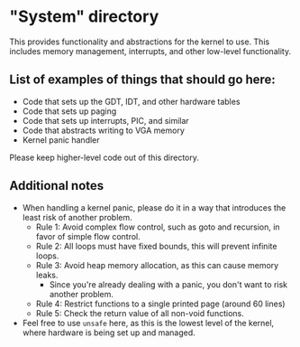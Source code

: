 # "System" directory
This provides functionality and abstractions for the kernel to use. 
This includes memory management, interrupts, and other low-level functionality.

## List of examples of things that should go here:
- Code that sets up the GDT, IDT, and other hardware tables
- Code that sets up paging
- Code that sets up interrupts, PIC, and similar
- Code that abstracts writing to VGA memory 
- Kernel panic handler

Please keep higher-level code out of this directory.

## Additional notes
- When handling a kernel panic, please do it in a way that introduces the least risk of another problem.
  - Rule 1: Avoid complex flow control, such as goto and recursion, in favor of simple flow control.
  - Rule 2: All loops must have fixed bounds, this will prevent infinite loops.
  - Rule 3: Avoid heap memory allocation, as this can cause memory leaks. 
    - Since you're already dealing with a panic, you don't want to risk another problem.
  - Rule 4: Restrict functions to a single printed page (around 60 lines)
  - Rule 5: Check the return value of all non-void functions.
- Feel free to use `unsafe` here, as this is the lowest level of the kernel, where hardware is being set up and managed.